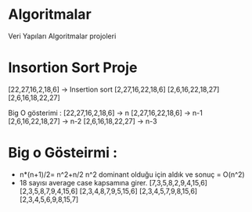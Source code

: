 # Algoritmalar
Veri Yapıları Algoritmalar projoleri 
# Insortion Sort Proje
[22,27,16,2,18,6] -> Insertion sort 
[2,27,16,22,18,6]
[2,6,16,22,18,27]
[2,6,16,18,22,27]

Big O gösterimi :
[22,27,16,2,18,6] -> n
[2,27,16,22,18,6] -> n-1
[2,6,16,22,18,27] -> n-2
[2,6,16,18,22,27] -> n-3
# Big o Gösteirmi :
* n*(n+1)/2= n^2+n/2  n^2 dominant olduğu için aldık ve sonuç = O(n^2)
* 18 sayısı average case kapsamına girer.
[7,3,5,8,2,9,4,15,6]
[2,3,5,8,7,9,4,15,6]
[2,3,4,8,7,9,5,15,6]
[2,3,4,5,7,9,8,15,6]
[2,3,4,5,6,9,8,15,7]
